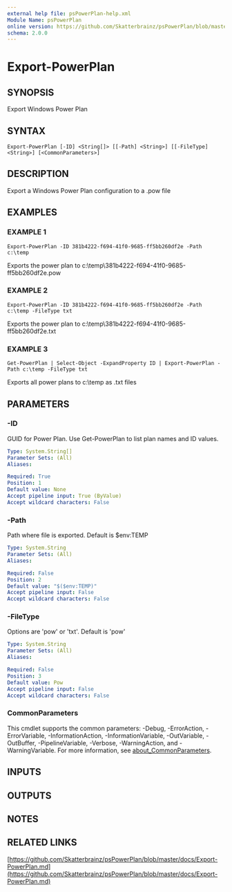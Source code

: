```yaml
---
external help file: psPowerPlan-help.xml
Module Name: psPowerPlan
online version: https://github.com/Skatterbrainz/psPowerPlan/blob/master/docs/Export-PowerPlan.md
schema: 2.0.0
---
```


# Export-PowerPlan

## SYNOPSIS
Export Windows Power Plan

## SYNTAX

```
Export-PowerPlan [-ID] <String[]> [[-Path] <String>] [[-FileType] <String>] [<CommonParameters>]
```

## DESCRIPTION
Export a Windows Power Plan configuration to a .pow file

## EXAMPLES

### EXAMPLE 1
```
Export-PowerPlan -ID 381b4222-f694-41f0-9685-ff5bb260df2e -Path c:\temp
```

Exports the power plan to c:\temp\381b4222-f694-41f0-9685-ff5bb260df2e.pow

### EXAMPLE 2
```
Export-PowerPlan -ID 381b4222-f694-41f0-9685-ff5bb260df2e -Path c:\temp -FileType txt
```

Exports the power plan to c:\temp\381b4222-f694-41f0-9685-ff5bb260df2e.txt

### EXAMPLE 3
```
Get-PowerPlan | Select-Object -ExpandProperty ID | Export-PowerPlan -Path c:\temp -FileType txt
```

Exports all power plans to c:\temp as .txt files

## PARAMETERS

### -ID
GUID for Power Plan.
Use Get-PowerPlan to list plan names and ID values.

```yaml
Type: System.String[]
Parameter Sets: (All)
Aliases:

Required: True
Position: 1
Default value: None
Accept pipeline input: True (ByValue)
Accept wildcard characters: False
```

### -Path
Path where file is exported.
Default is $env:TEMP

```yaml
Type: System.String
Parameter Sets: (All)
Aliases:

Required: False
Position: 2
Default value: "$($env:TEMP)"
Accept pipeline input: False
Accept wildcard characters: False
```

### -FileType
Options are 'pow' or 'txt'.
Default is 'pow'

```yaml
Type: System.String
Parameter Sets: (All)
Aliases:

Required: False
Position: 3
Default value: Pow
Accept pipeline input: False
Accept wildcard characters: False
```

### CommonParameters
This cmdlet supports the common parameters: -Debug, -ErrorAction, -ErrorVariable, -InformationAction, -InformationVariable, -OutVariable, -OutBuffer, -PipelineVariable, -Verbose, -WarningAction, and -WarningVariable. For more information, see [about_CommonParameters](http://go.microsoft.com/fwlink/?LinkID=113216).

## INPUTS

## OUTPUTS

## NOTES

## RELATED LINKS

[https://github.com/Skatterbrainz/psPowerPlan/blob/master/docs/Export-PowerPlan.md](https://github.com/Skatterbrainz/psPowerPlan/blob/master/docs/Export-PowerPlan.md)

